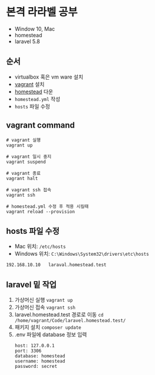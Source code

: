 # 본격 라라벨 공부

* Window 10, Mac
* homestead
* laravel 5.8

## 순서
* virtualbox 혹은 vm ware 설치
* [vagrant](https://www.vagrantup.com/downloads.html) 설치
* [homestead](https://github.com/laravel/homestead) 다운
* `homestead.yml` 작성
* `hosts` 파일 수정

## vagrant command
```
# vagrant 실행
vagrant up

# vagrant 일시 중지
vagrant suspend

# vagrant 종료
vagrant halt

# vagrant ssh 접속
vagrant ssh

# homestead.yml 수정 후 적용 시킬때
vagrant reload --provision
```

## hosts 파일 수정
* Mac 위치: `/etc/hosts`
* Windows 위치: `C:\Windows\System32\drivers\etc\hosts`
```
192.168.10.10   laraval.homestead.test
```

## laravel 밑 작업
1. 가상머신 실행 `vagrant up`
2. 가상머신 접속 `vagrant ssh`
3. laravel.homestead.test 경로로 이동 `cd /home/vagrant/Code/laravel.homestead.test/`
4. 패키지 설치 `composer update`
5. .env 파일에 database 정보 입력
    ```
    host: 127.0.0.1
    port: 3306
    database: homestead
    username: homestead
    password: secret
    ```
